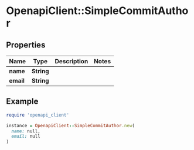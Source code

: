 # OpenapiClient::SimpleCommitAuthor

## Properties

| Name | Type | Description | Notes |
| ---- | ---- | ----------- | ----- |
| **name** | **String** |  |  |
| **email** | **String** |  |  |

## Example

```ruby
require 'openapi_client'

instance = OpenapiClient::SimpleCommitAuthor.new(
  name: null,
  email: null
)
```

